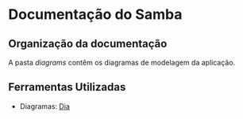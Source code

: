 # Documentação do Samba

## Organização da documentação

A pasta *diagrams* contêm os diagramas de modelagem da aplicação.

## Ferramentas Utilizadas

* Diagramas: [Dia](https://sourceforge.net/projects/dia-installer/)
